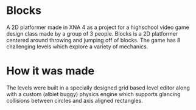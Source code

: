 # Blocks
A 2D platformer made in XNA 4 as a project for a highschool video game design class made by a group of 3 people. Blocks is a 2D platformer centered around throwing and jumping off of blocks. The game has 8 challenging levels which explore a variety of mechanics.

# How it was made
The levels were built in a specially designed grid based level editor along with a custom (albiet buggy) physics engine which supports glancing collisions between circles and axis aligned rectangles.
